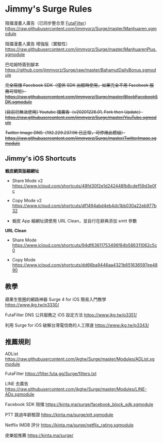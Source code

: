 # Jimmy's Surge Rules

阻擋漫畫人廣告（已同步整合至 [FutaFilter](https://github.com/FutaGuard/FutaFilter)）
https://raw.githubusercontent.com/jimmyorz/Surge/master/Manhuaren.sgmodule


阻擋漫畫人廣告 增強版（實驗性）
https://raw.githubusercontent.com/jimmyorz/Surge/master/ManhuarenPlus.sgmodule


巴哈姆特簽到腳本
https://github.com/jimmyorz/Surge/raw/master/BahamutDailyBonus.sgmodule


~~完全阻擋 Facebook SDK（僅供 SDK 出錯時使用，如果完全不用 Facebook 服務可常駐）~~
~~https://raw.githubusercontent.com/jimmyorz/Surge/master/BlockFacebookSDK.sgmodule~~


~~[目前已無法使用] Youtube 擋廣告（v20201226.01, Fork then Update）~~
~~https://raw.githubusercontent.com/jimmyorz/Surge/master/YouTube.sgmodule~~


~~Twitter Image DNS（192.229.237.96 已正常，可停用此模組）~~
~~https://raw.githubusercontent.com/jimmyorz/Surge/master/TwitterImage.sgmodule~~


## Jimmy's iOS Shortcuts

**蝦皮網頁版縮網址**
* Share Mode v2
https://www.icloud.com/shortcuts/48fd30f2e1d242448fb8cdef59d3e0fc

* Copy Mode v2
https://www.icloud.com/shortcuts/df1494abd4eb4dc1bb030a22eb977b32
* 蝦皮 App 縮網址請使用 URL Clean，並自行在辭典添加 smtt 參數

**URL Clean**
* Share Mode
https://www.icloud.com/shortcuts/94df63611753496f84b586311062c5c0

* Copy Mode
https://www.icloud.com/shortcuts/dd66ba9446aa4321b651636597ee4890


## 教學
蘋果生態圈的網路神器 Surge 4 for iOS 簡易入門教學
https://www.jkg.tw/p3330/

FutaFilter DNS 公共服務之 iOS 設定方法
https://www.jkg.tw/p3351/

利用 Surge for iOS 破解台灣電信商的人工限速
https://www.jkg.tw/p3343/


## 推薦規則
ADList
https://raw.githubusercontent.com/jkgtw/Surge/master/Modules/ADList.sgmodule

FutaFilter
https://filter.futa.gg/Surge/filters.txt

LINE 去廣告
https://raw.githubusercontent.com/jkgtw/Surge/master/Modules/LINE-ADs.sgmodule

Facebook SDK 阻擋
https://kinta.ma/surge/facebook_block_sdk.sgmodule

PTT 跳過年齡驗證
https://kinta.ma/surge/ptt.sgmodule

Netflix IMDB 評分
https://kinta.ma/surge/netflix_rating.sgmodule

皮樂姐推薦
https://kinta.ma/surge/
